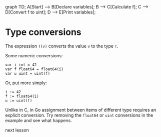 <div id="chart" class="mermaid">
graph TD;
A[Start] --> B[Declare variables];
B --> C[Calculate f];
C --> D[Convert f to uint];
D --> E[Print variables];
</div>

# Type conversions
The expression `T(v)` converts the value `v` to the type `T`.

Some numeric conversions:

	var i int = 42
	var f float64 = float64(i)
	var u uint = uint(f)

Or, put more simply:

	i := 42
	f := float64(i)
	u := uint(f)

Unlike in C, in Go assignment between items of different type requires an
explicit conversion.
Try removing the `float64` or `uint` conversions in the example and see what happens.

<a onclick="nextOpen()">next lesson</a>
